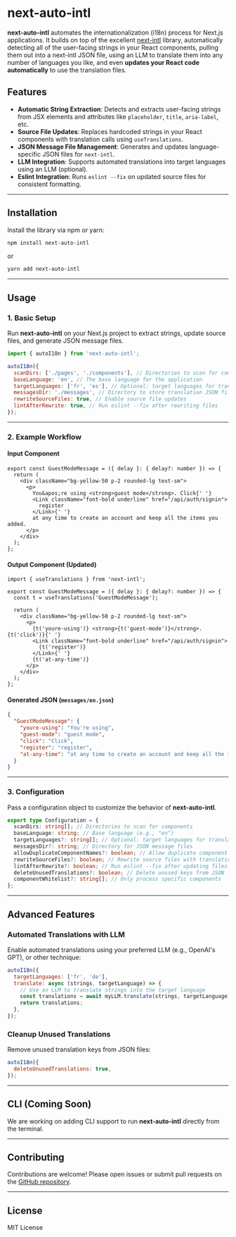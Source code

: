 # next-auto-intl

**next-auto-intl** automates the internationalization (i18n) process for Next.js applications. It builds on top of the excellent [next-intl](https://next-intl-docs.vercel.app/) library, automatically detecting all of the user-facing strings in your React components, pulling them out into a next-intl JSON file, using an LLM to translate them into any number of languages you like, and even **updates your React code automatically** to use the translation files.

## Features

- **Automatic String Extraction**: Detects and extracts user-facing strings from JSX elements and attributes like `placeholder`, `title`, `aria-label`, etc.
- **Source File Updates**: Replaces hardcoded strings in your React components with translation calls using `useTranslations`.
- **JSON Message File Management**: Generates and updates language-specific JSON files for `next-intl`.
- **LLM Integration**: Supports automated translations into target languages using an LLM (optional).
- **Eslint Integration**: Runs `eslint --fix` on updated source files for consistent formatting.

---

## Installation

Install the library via npm or yarn:

```bash
npm install next-auto-intl
```

or

```bash
yarn add next-auto-intl
```

---

## Usage

### 1. Basic Setup

Run **next-auto-intl** on your Next.js project to extract strings, update source files, and generate JSON message files.

```javascript
import { autoI18n } from 'next-auto-intl';

autoI18n({
  scanDirs: ['./pages', './components'], // Directories to scan for components
  baseLanguage: 'en', // The base language for the application
  targetLanguages: ['fr', 'es'], // Optional: target languages for translation
  messagesDir: './messages', // Directory to store translation JSON files
  rewriteSourceFiles: true, // Enable source file updates
  lintAfterRewrite: true, // Run eslint --fix after rewriting files
});
```

---

### 2. Example Workflow

#### Input Component

```tsx
export const GuestModeMessage = ({ delay }: { delay?: number }) => {
  return (
    <div className="bg-yellow-50 p-2 rounded-lg text-sm">
      <p>
        You&apos;re using <strong>guest mode</strong>. Click{' '}
        <Link className="font-bold underline" href="/api/auth/signin">
          register
        </Link>{' '}
        at any time to create an account and keep all the items you added.
      </p>
    </div>
  );
};
```

#### Output Component (Updated)

```tsx
import { useTranslations } from 'next-intl';

export const GuestModeMessage = ({ delay }: { delay?: number }) => {
  const t = useTranslations('GuestModeMessage');

  return (
    <div className="bg-yellow-50 p-2 rounded-lg text-sm">
      <p>
        {t('youre-using')} <strong>{t('guest-mode')}</strong>. {t('click')}{' '}
        <Link className="font-bold underline" href="/api/auth/signin">
          {t('register')}
        </Link>{' '}
        {t('at-any-time')}
      </p>
    </div>
  );
};
```

#### Generated JSON (`messages/en.json`)

```json
{
  "GuestModeMessage": {
    "youre-using": "You're using",
    "guest-mode": "guest mode",
    "click": "Click",
    "register": "register",
    "at-any-time": "at any time to create an account and keep all the items you added."
  }
}
```

---

### 3. Configuration

Pass a configuration object to customize the behavior of **next-auto-intl**.

```typescript
export type Configuration = {
  scanDirs: string[]; // Directories to scan for components
  baseLanguage: string; // Base language (e.g., "en")
  targetLanguages?: string[]; // Optional: target languages for translations
  messagesDir?: string; // Directory for JSON message files
  allowDuplicateComponentNames?: boolean; // Allow duplicate component names across files
  rewriteSourceFiles?: boolean; // Rewrite source files with translation hooks
  lintAfterRewrite?: boolean; // Run eslint --fix after updating files
  deleteUnusedTranslations?: boolean; // Delete unused keys from JSON files
  componentWhitelist?: string[]; // Only process specific components
};
```

---

## Advanced Features

### Automated Translations with LLM

Enable automated translations using your preferred LLM (e.g., OpenAI's GPT), or other technique:

```javascript
autoI18n({
  targetLanguages: ['fr', 'de'],
  translate: async (strings, targetLanguage) => {
    // Use an LLM to translate strings into the target language
    const translations = await myLLM.translate(strings, targetLanguage);
    return translations;
  },
});
```

### Cleanup Unused Translations

Remove unused translation keys from JSON files:

```javascript
autoI18n({
  deleteUnusedTranslations: true,
});
```

---

## CLI (Coming Soon)

We are working on adding CLI support to run **next-auto-intl** directly from the terminal.

---

## Contributing

Contributions are welcome! Please open issues or submit pull requests on the [GitHub repository](https://github.com/edspencer/next-auto-intl).

---

## License

MIT License
